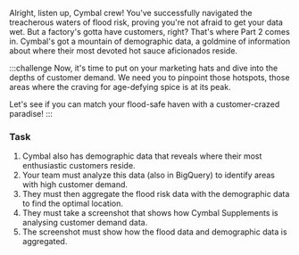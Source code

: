 Alright, listen up, Cymbal crew! You've successfully navigated the treacherous waters of flood risk, proving you're not afraid to get your data wet. But a factory's gotta have customers, right? That's where Part 2 comes in. Cymbal's got a mountain of demographic data, a goldmine of information about where their most devoted hot sauce aficionados reside.

:::challenge
Now, it's time to put on your marketing hats and dive into the depths of customer demand. We need you to pinpoint those hotspots, those areas where the craving for age-defying spice is at its peak.

Let's see if you can match your flood-safe haven with a customer-crazed paradise!
:::

### Task

1. Cymbal also has demographic data that reveals where their most enthusiastic customers reside.
2. Your team must analyze this data (also in BigQuery) to identify areas with high customer demand.
3. They must then aggregate the flood risk data with the demographic data to find the optimal location.
4. They must take a screenshot that shows how Cymbal Supplements is analysing customer demand data.
5. The screenshot must show how the flood data and demographic data is aggregated.

